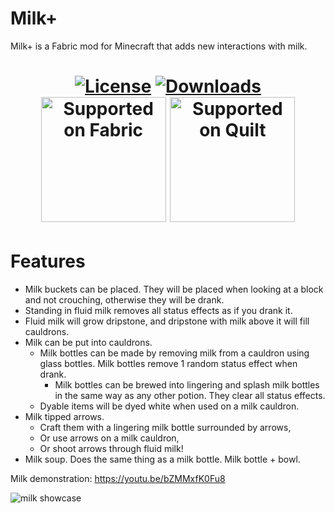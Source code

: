 # Milk+
Milk+ is a Fabric mod for Minecraft that adds new interactions with milk.
<h1 align="center">
	<a href="https://github.com/TropheusJ/Milk-Plus/blob/1.18/LICENSE"><img 
        src="https://img.shields.io/github/license/TropheusJ/Milk-Plus?style=flat&color=900c3f" 
        alt="License"
    ></a>
	<a href="https://www.curseforge.com/minecraft/mc-mods/milk_plus"><img 
        src="https://cf.way2muchnoise.eu/473632.svg" 
        alt="Downloads"
    ></a><br>
    <a href="https://fabricmc.net/"><img
        src="https://cdn.discordapp.com/attachments/705864145169416313/969720133998239794/fabric_supported.png"
        alt="Supported on Fabric"
        width="200"
    ></a>
    <a href="https://quiltmc.org/"><img
        src="https://cdn.discordapp.com/attachments/705864145169416313/969716884482183208/quilt_supported.png"
        alt="Supported on Quilt"
        width="200"
    ></a>
</h1>

# Features
- Milk buckets can be placed. They will be placed when looking at a block and not crouching, otherwise they will be drank.
- Standing in fluid milk removes all status effects as if you drank it.
- Fluid milk will grow dripstone, and dripstone with milk above it will fill cauldrons.
- Milk can be put into cauldrons. 
  - Milk bottles can be made by removing milk from a cauldron using glass bottles. Milk bottles remove 1 random status effect when drank.
    - Milk bottles can be brewed into lingering and splash milk bottles in the same way as any other potion. They clear all status effects.
  - Dyable items will be dyed white when used on a milk cauldron.
- Milk tipped arrows. 
  - Craft them with a lingering milk bottle surrounded by arrows,
  - Or use arrows on a milk cauldron,
  - Or shoot arrows through fluid milk!
- Milk soup. Does the same thing as a milk bottle. Milk bottle + bowl.

Milk demonstration: https://youtu.be/bZMMxfK0Fu8

![milk showcase](readme_resources/items.png)

